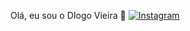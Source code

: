 Olá, eu sou o DIogo Vieira 👋
[![Instagram](https://img.shields.io/badge/Instagram-E4405F?style=for-the-badge&logo=instagram&logoColor=white)](https://www.instagram.com/diogovieiradvb/)
